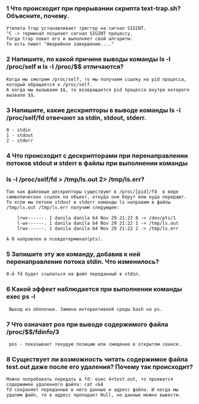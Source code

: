 ### 1 Что происходит при прерывании скрипта text-trap.sh? Объясните, почему.  


    Утилита trap устанавливает триггер на сигнал SIGINT.
    ^C -> терминал посылает сигнал SIGINT процессу.
    Тогда trap ловит его и выполняет свой алгоритм.
    То есть пишет "Аварийное завершение...."

	
### 2 Напишите, по какой причине выводы команды ls -l /proc/self и ls -l /proc/$$ отличаются?

	
    Когда мы смотрим /proc/self, то мы получаем ссылку на pid процесса, который обращается к /proc/self.
	А когда мы вызываем $$, то возвращается pid процесса внутри которого вызвали $$.


### 3 Напишите, какие дескрипторы в выводе команды ls -l /proc/self/fd отвечают за stdin, stdout, stderr.


    0 - stdin
	1 - stdout
	2 - stderr


### 4 Что происходит с дескрипторами при перенаправлении потоков stdout и stderr в файлы при выполнении команды 
###                               ls -l /proc/self/fd > /tmp/ls.out 2> /tmp/ls.err?


	Так как файловые дескрипторы существуют в /proc/[pid]/fd  в виде символических ссылок на объект, откуда они берут или куда передают.
	То если мы потоки stdout и stderr команды ls направим в файлы /tmp/ls.out /tmp/ls.err получим следующее:   
	
		lrwx------. 1 danila danila 64 Nov 29 21:22 0 -> /dev/pts/1
		l-wx------. 1 danila danila 64 Nov 29 21:22 1 -> /tmp/ls.out
		lrwx------. 1 danila danila 64 Nov 29 21:22 2 -> /tmp/ls.err
	
	А 0 направлен в псевдотерминал(pts).
	

### 5 Запишите эту же команду, добавив к ней перенаправление потока stdin. Что изменилось?
	

	0-й fd будет ссылаться на файл переданный в stdin.
	

### 6 Какой эффект наблюдается при выполнении команды exec ps -l  
	

	 Выход из оболочки. Замена интерактивной среды bash на ps. 


### 7 Что означает pos при выводе содержимого файла /proc/$$/fdinfo/3


	 pos - показывает текущую позицию или смещение в открытом сеансе.
	 
	 
### 8 Существует ли возможность читать содержимое файла test.out даже после его удаления? Почему так происходит?  


	Можно попробовать передать в fd: exec 4<test.out, то проявится содержимое удаленного файла: cat <&4
    fd сохраняет переданные в него данные и адресс файла. И когда мы удалим файл, то в адресс пропадает Null, но данные можно вывести.
	

